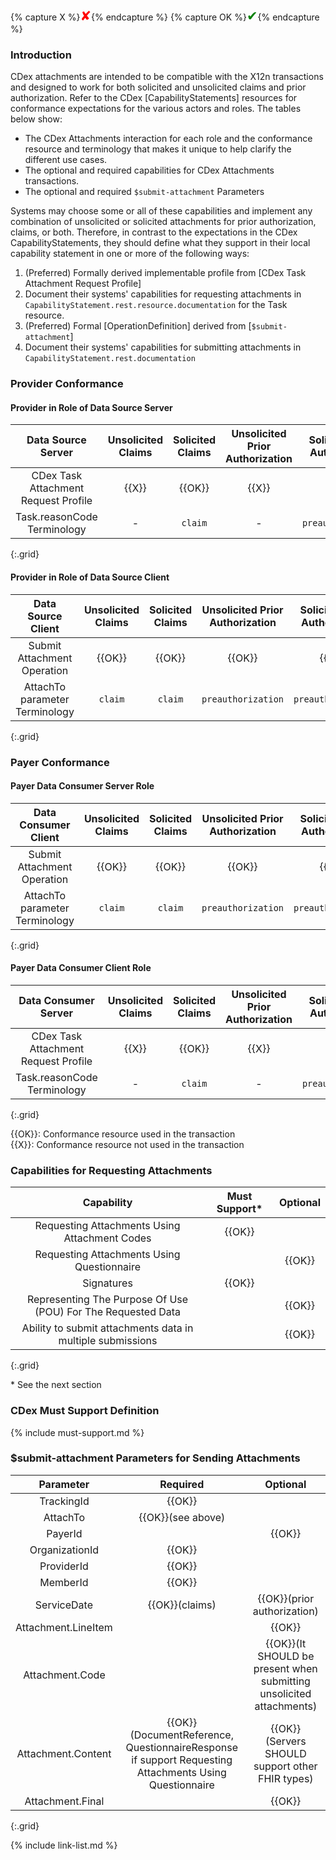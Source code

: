 {% capture X %}<span style="color:red; font-size:1.5em">&#10008;</span>{% endcapture %}
{% capture OK %}<span style="color:green; font-size:1.5em">&#10004;</span>{% endcapture %}



### Introduction

CDex attachments are intended to be compatible with the X12n transactions and designed to work for both solicited and unsolicited claims and prior authorization. Refer to the CDex [CapabilityStatements] resources for conformance expectations for the various actors and roles. The tables below show:
- The CDex Attachments interaction for each role and the conformance resource and terminology that makes it unique to help clarify the different use cases. 
- The optional and required capabilities for CDex Attachments transactions.
- The optional and required `$submit-attachment` Parameters

Systems may choose some or all of these capabilities and implement any combination of unsolicited or solicited attachments for prior authorization, claims, or both. Therefore, in contrast to the expectations in the CDex CapabilityStatements, they should define what they support in their local capability statement in one or more of the following ways:

1. (Preferred) Formally derived implementable profile from [CDex Task Attachment Request Profile]
2. Document their systems' capabilities for requesting attachments in `CapabilityStatement.rest.resource.documentation` for the Task resource.
3. (Preferred) Formal [OperationDefinition] derived from [`$submit-attachment`]
4. Document their systems' capabilities for submitting attachments in `CapabilityStatement.rest.documentation`

### Provider Conformance

#### Provider in Role of Data Source Server

Data Source Server|Unsolicited Claims|Solicited Claims|Unsolicited Prior Authorization|Solicited Prior Authorization
|:---:|:---:|:---:|:---:|:---:|
CDex Task Attachment Request Profile |{{X}}|{{OK}}|{{X}}|{{OK}}
 Task.reasonCode Terminology|-|`claim`|-|`preauthorization`
{:.grid}

#### Provider in Role of Data Source Client

Data Source Client|Unsolicited Claims|Solicited Claims|Unsolicited Prior Authorization|Solicited Prior Authorization
|:---:|:---:|:---:|:---:|:---:|
Submit Attachment Operation|{{OK}}|{{OK}}|{{OK}}|{{OK}}
 AttachTo parameter Terminology|`claim`|`claim`|`preauthorization`|`preauthorization`
{:.grid}

### Payer Conformance

#### Payer Data Consumer Server Role

Data Consumer Client|Unsolicited Claims|Solicited Claims|Unsolicited Prior Authorization|Solicited Prior Authorization
|:---:|:---:|:---:|:---:|:---:|
Submit Attachment Operation|{{OK}}|{{OK}}|{{OK}}|{{OK}}
 AttachTo parameter Terminology|`claim`|`claim`|`preauthorization`|`preauthorization`
{:.grid}

#### Payer Data Consumer Client Role

Data Consumer Server|Unsolicited Claims|Solicited Claims|Unsolicited Prior Authorization|Solicited Prior Authorization
|:---:|:---:|:---:|:---:|:---:|
CDex Task Attachment Request Profile |{{X}}|{{OK}}|{{X}}|{{OK}}
 Task.reasonCode Terminology|-|`claim`|-|`preauthorization`
{:.grid}

{{OK}}: Conformance resource used in the transaction  
{{X}}: Conformance resource not used in the transaction

### Capabilities for Requesting Attachments

|Capability|Must Support*|Optional|
|:---:|:---:|:---:|
|Requesting Attachments Using Attachment Codes|{{OK}}||
|Requesting Attachments Using Questionnaire||{{OK}}|
|Signatures|{{OK}}||
|Representing The Purpose Of Use (POU) For The Requested Data||{{OK}}|
|Ability to submit attachments data in multiple submissions||{{OK}}|
{:.grid}

\* See the next section

### CDex Must Support Definition

{% include must-support.md %}

### $submit-attachment Parameters for Sending Attachments

|Parameter|Required|Optional|
|:---:|:---:|:---:|
|TrackingId|{{OK}}||
|AttachTo|{{OK}}(see above)|
|PayerId||{{OK}}|
|OrganizationId|{{OK}}||
|ProviderId|{{OK}}||
|MemberId|{{OK}}||
|ServiceDate|{{OK}}(claims)|{{OK}}(prior authorization)|
|Attachment.LineItem||{{OK}}|
|Attachment.Code||{{OK}}(It SHOULD be present when submitting unsolicited attachments)|
|Attachment.Content|{{OK}}(DocumentReference, QuestionnaireResponse if support Requesting Attachments Using Questionnaire|{{OK}}(Servers SHOULD support other FHIR types)|
|Attachment.Final||{{OK}}|
{:.grid}

{% include link-list.md %}
